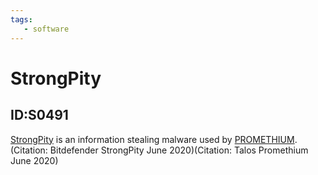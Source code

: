 ```yaml
---
tags:
   - software
---
```

# StrongPity
## ID:S0491
[StrongPity](software/S0491) is an information stealing malware used by [PROMETHIUM](groups/G0056).(Citation: Bitdefender StrongPity June 2020)(Citation: Talos Promethium June 2020)
